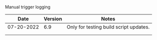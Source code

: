 Manual trigger logging

| Date       | Version | Notes                                  |
| ---------- | ------- | -------------------------------------- |
| 07-20-2022 | 6.9     | Only for testing build script updates. |
|            |         |                                        |
|            |         |                                        |

